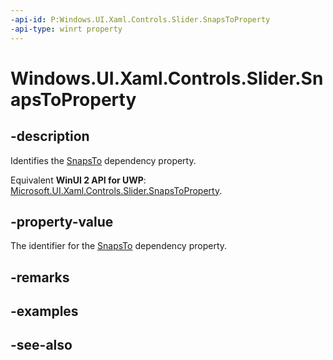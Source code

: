 ```yaml
---
-api-id: P:Windows.UI.Xaml.Controls.Slider.SnapsToProperty
-api-type: winrt property
---
```


<!-- Property syntax
public Windows.UI.Xaml.DependencyProperty SnapsToProperty { get; }
-->

# Windows.UI.Xaml.Controls.Slider.SnapsToProperty

## -description
Identifies the [SnapsTo](slider_snapsto.md) dependency property.

Equivalent **WinUI 2 API for UWP**: [Microsoft.UI.Xaml.Controls.Slider.SnapsToProperty](/windows/winui/api/microsoft.ui.xaml.controls.slider.snapstoproperty).

## -property-value
The identifier for the [SnapsTo](slider_snapsto.md) dependency property.

## -remarks

## -examples

## -see-also
